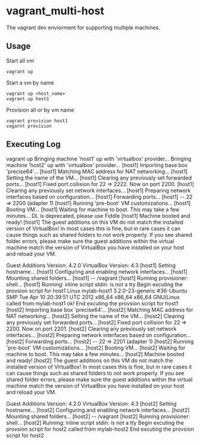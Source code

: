 vagrant_multi-host
==================

The vagrant dev enviorment for supporting multiple machines.

## Usage

Start all vm

    vagrant up

Start a vm by name

    vagrant up <host_name>
    vagrant up host1

Provision all or by vm name

    vagrant provision host1
    vagarnt provision

## Executing Log

   vagrant up
   Bringing machine 'host1' up with 'virtualbox' provider...
   Bringing machine 'host2' up with 'virtualbox' provider...
   [host1] Importing base box 'precise64'...
   [host1] Matching MAC address for NAT networking...
   [host1] Setting the name of the VM...
   [host1] Clearing any previously set forwarded ports...
   [host1] Fixed port collision for 22 => 2222. Now on port 2200.
   [host1] Clearing any previously set network interfaces...
   [host1] Preparing network interfaces based on configuration...
   [host1] Forwarding ports...
   [host1] -- 22 => 2200 (adapter 1)
   [host1] Running 'pre-boot' VM customizations...
   [host1] Booting VM...
   [host1] Waiting for machine to boot. This may take a few minutes...
   DL is deprecated, please use Fiddle
   [host1] Machine booted and ready!
   [host1] The guest additions on this VM do not match the installed version of
   VirtualBox! In most cases this is fine, but in rare cases it can
   cause things such as shared folders to not work properly. If you see
   shared folder errors, please make sure the guest additions within the
   virtual machine match the version of VirtualBox you have installed on
   your host and reload your VM.

   Guest Additions Version: 4.2.0
   VirtualBox Version: 4.3
   [host1] Setting hostname...
   [host1] Configuring and enabling network interfaces...
   [host1] Mounting shared folders...
   [host1] -- /vagrant
   [host1] Running provisioner: shell...
   [host1] Running: inline script
   stdin: is not a tty
   Begin excuting the provsion script for host1
   Linux mylab-host1 3.2.0-23-generic #36-Ubuntu SMP Tue Apr 10 20:39:51 UTC 2012 x86_64 x86_64 x86_64 GNU/Linux
   called from mylab-host1
   ok!
   End excuting the provsion script for host1
   [host2] Importing base box 'precise64'...
   [host2] Matching MAC address for NAT networking...
   [host2] Setting the name of the VM...
   [host2] Clearing any previously set forwarded ports...
   [host2] Fixed port collision for 22 => 2200. Now on port 2201.
   [host2] Clearing any previously set network interfaces...
   [host2] Preparing network interfaces based on configuration...
   [host2] Forwarding ports...
   [host2] -- 22 => 2201 (adapter 1)
   [host2] Running 'pre-boot' VM customizations...
   [host2] Booting VM...
   [host2] Waiting for machine to boot. This may take a few minutes...
   [host2] Machine booted and ready!
   [host2] The guest additions on this VM do not match the installed version of
   VirtualBox! In most cases this is fine, but in rare cases it can
   cause things such as shared folders to not work properly. If you see
   shared folder errors, please make sure the guest additions within the
   virtual machine match the version of VirtualBox you have installed on
   your host and reload your VM.

   Guest Additions Version: 4.2.0
   VirtualBox Version: 4.3
   [host2] Setting hostname...
   [host2] Configuring and enabling network interfaces...
   [host2] Mounting shared folders...
   [host2] -- /vagrant
   [host2] Running provisioner: shell...
   [host2] Running: inline script
   stdin: is not a tty
   Begin excuting the provsion script for host2
   called from mylab-host2
   End excuting the provsion script for host2


